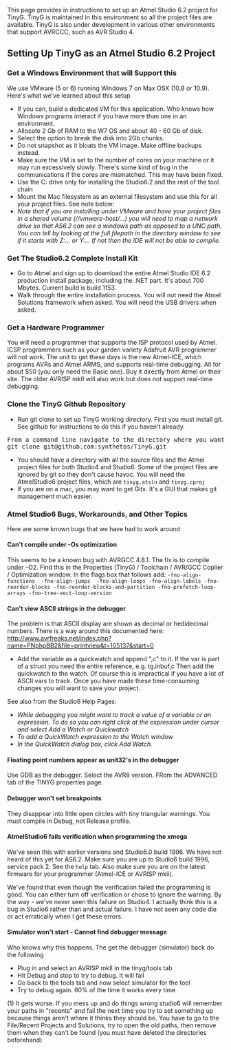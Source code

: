 This page provides in instructions to set up an Atmel Studio 6.2 project for TinyG. TinyG is maintained in this environment so all the project files are available. TinyG is also under development in various other environments that support AVRCCC, such as AVR Studio 4.

## Setting Up TinyG as an Atmel Studio 6.2 Project

### Get a Windows Environment that will Support this
We use VMware (5 or 6) running Windows 7 on Max OSX (10.8 or 10.9). Here's what we've learned about this setup
* If you can, build a dedicated VM for this application. Who knows how Windows programs interact if you have more than one in an environment. 
* Allocate 2 Gb of RAM to the W7 OS and about 40 - 60 Gb of disk. 
* Select the option to break the disk into 2Gb chunks. 
* Do not snapshot as it bloats the VM image. Make offline backups instead. 
* Make sure the VM is set to the number of cores on your machine or it may run excessively slowly. There's some kind of bug in the communications if the cores are mismatched. This may have been fixed.
* Use the C: drive only for installing the Studio6.2 and the rest of the tool chain 
* Mount the Mac filesystem as an external filesystem and use this for all your project files. See note below:
* _Note that if you are installing under VMware and have your project files in a shared volume (//vmware-host/...) you will need to map a network drive so that AS6.2 can see a windows path as opposed to a UNC path. You can tell by looking at the full filepath in the directory window to see if it starts with Z:\... or Y:\...  If not then the IDE will not be able to compile._

### Get The Studio6.2 Complete Install Kit
* Go to Atmel and sign up to download the entire Atmel Studio IDE 6.2 production install package, including the .NET part. It's about 700 Mbytes. Current build is build 1153.
* Walk through the entire installation process. You will not need the Atmel Solutions framework when asked. You will need the USB drivers when asked.

### Get a Hardware Programmer
You will need a programmer that supports the ISP protocol used by Atmel. ICSP programmers such as your garden variety Adafruit AVR programmer will not work. The unit to get these days is the new Atmel-ICE, which programs AVRs and Atmel ARMS, and supports real-time debugging. All for about $50 (you only need the Basic one). Buy it directly from Atmel on their site. The older AVRISP mkII will also work but does not support real-time debugging.

### Clone the TinyG Github Repository 
* Run git clone to set up TinyG working directory. First you must install git. See github for instructions to do this if you haven't already.
<pre>
From a command line navigate to the directory where you want the tinyg git directory to exist, then run:
git clone git@github.com:synthetos/TinyG.git
</pre>
* You should have a directory with all the source files and the Atmel project files for both Studio4 and Studio6. Some of the project files are ignored by git so they don't cause havoc. You will need the AtmelStudio6 project files, which are `tinyg.atsln` and `tinyg.cproj`
* If you are on a mac, you may want to get Gitx. It's a GUI that makes git management much easier.

### Atmel Studio6 Bugs, Workarounds, and Other Topics
Here are some known bugs that we have had to work around

#### Can't compile under -Os optimization
This seems to be a known bug with AVRGCC 4.8.1. The fix is to compile under -O2. Find this in the Properties (TinyG) / Toolchain / AVR/GCC Coplier / Optimization window. In the flags box that follows add: 
`-fno-align-functions  -fno-align-jumps  -fno-align-loops -fno-align-labels -fno-reorder-blocks -fno-reorder-blocks-and-partition -fno-prefetch-loop-arrays -fno-tree-vect-loop-version`

#### Can't view ASCII strings in the debugger
The problem is that ASCII display are shown as decimal or hedidecimal numbers. There is a way around this documented here: http://www.avrfreaks.net/index.php?name=PNphpBB2&file=printview&t=105137&start=0

* Add the variable as a quickwatch and append ",c" to it. If the var is part of a struct you need the entire reference, e.g. tg.inbuf,c  Then add the quickwatch to the watch. Of course this is impractical if you have a lot of ASCII vars to track. Once you have made these time-consuming changes you will want to save your project.

See also from the Studio6 Help Pages:

* _While debugging you might want to track a value of a variable or an expression. To do so you can right click at the expression under cursor and select Add a Watch or Quickwatch_
* _To add a QuickWatch expression to the Watch window_
* _In the QuickWatch dialog box, click Add Watch._

#### Floating point numbers appear as unit32's in the debugger
Use GDB as the debugger. Select the AVR8 version. FRom the ADVANCED tab of the TINYG properties page. 

#### Debugger won't set breakpoints
They disappear into little open circles with tiny triangular warnings. You must compile in Debug, not Release profile.

#### AtmelStudio6 fails verification when programming the xmega
We've seen this with earlier versions and Studio6.0 build 1996. We have not heard of this yet for AS6.2. Make sure you are up to Studio6 build 1996, service pack 2. See the `help` tab. Also make sure you are on the latest firmware for your programmer (Atmel-ICE or AVRISP mkii).

We've found that even though the verification failed the programming is good. You can either turn off verification or chose to ignore the warning. By the way - we've never seen this failure on Studio4. I actually think this is a bug in Studio6 rather than and actual failure. I have not seen any code die or act erratically when I get these errors.

#### Simulator won't start - Cannot find debugger message
Who knows why this happens. The get the debugger (simulator) back do the following
* Plug in and select an AVRISP mkII in the tinyg/tools tab
* Hit Debug and stop to try to debug. It will fail
* Go back to the tools tab and now select simulator for the tool
* Try to debug again. 60% of the time it works every time


(1) It gets worse. If you mess up and do things wrong studio6 will remember your paths in "recents" and fail the next time you try to set something up because things aren't where it thinks they should be. You have to go to the File/Recent Projects and Solutions, try to open the old paths, then remove them when they can't be found (you must have deleted the directories beforehand)

